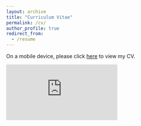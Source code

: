 ```yaml
---
layout: archive
title: "Curriculum Vitae"
permalink: /cv/
author_profile: true
redirect_from:
  - /resume
---
```

On a mobile device, please click [here](https://letian-yin.github.io/files/CV_202411.pdf) to view my CV.

<embed src="https://letian-yin.github.io/files/CV_202411.pdf" type='application/pdf'/>
